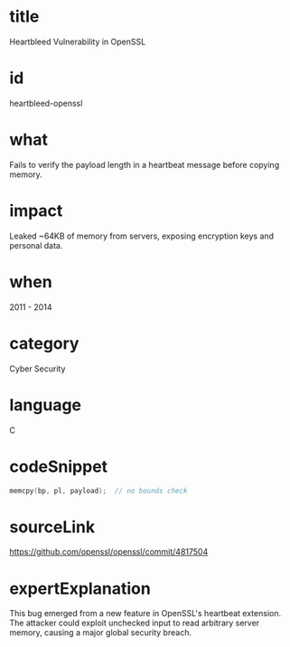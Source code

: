 # title
Heartbleed Vulnerability in OpenSSL

# id
heartbleed-openssl

# what
Fails to verify the payload length in a heartbeat message before copying memory.

# impact
Leaked ~64KB of memory from servers, exposing encryption keys and personal data.

# when
2011 - 2014

# category
Cyber Security

# language
C

# codeSnippet
```c
memcpy(bp, pl, payload);  // no bounds check
```

# sourceLink
https://github.com/openssl/openssl/commit/4817504

# expertExplanation
This bug emerged from a new feature in OpenSSL's heartbeat extension. The attacker could exploit unchecked input to read arbitrary server memory, causing a major global security breach.
